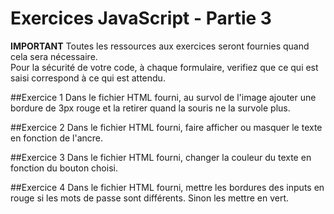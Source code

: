 # Exercices JavaScript - Partie 3

**IMPORTANT**
Toutes les ressources aux exercices seront fournies quand cela sera nécessaire.  
Pour la sécurité de votre code, à chaque formulaire, verifiez que ce qui est saisi correspond à ce qui est attendu.

##Exercice 1
Dans le fichier HTML fourni, au survol de l'image ajouter une bordure de 3px rouge et la retirer quand la souris ne la survole plus.

##Exercice 2
Dans le fichier HTML fourni, faire afficher ou masquer le texte en fonction de l'ancre.

##Exercice 3
Dans le fichier HTML fourni, changer la couleur du texte en fonction du bouton choisi.

##Exercice 4
Dans le fichier HTML fourni, mettre les bordures des inputs en rouge si les mots de passe sont différents. Sinon les mettre en vert.
